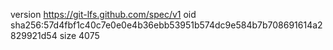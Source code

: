 version https://git-lfs.github.com/spec/v1
oid sha256:57d4fbf1c40c7e0e0e4b36ebb53951b574dc9e584b7b708691614a2829921d54
size 4075
